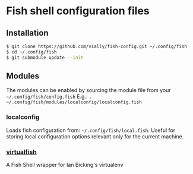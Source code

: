 # Fish shell configuration files

## Installation
```bash
$ git clone https://github.com/vially/fish-config.git ~/.config/fish
$ cd ~/.config/fish
$ git submodule update --init
```

## Modules

The modules can be enabled by sourcing the module file from your `~/.config/fish/config.fish`
E.g.: `. ~/.config/fish/modules/localconfig/localconfig.fish`

### localconfig

Loads fish configuration from: `~/.config/fish/local.fish`. Useful for storing local configuration options relevant only for the current machine.

### [virtualfish](https://github.com/adambrenecki/virtualfish)

A Fish Shell wrapper for Ian Bicking's virtualenv
